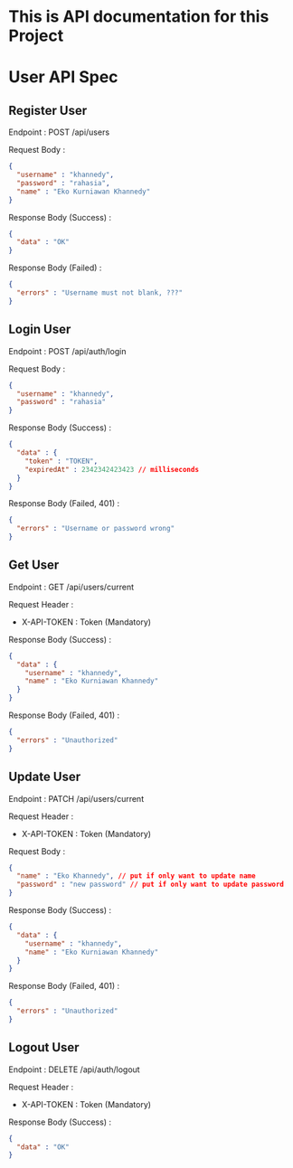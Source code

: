 # This is API documentation for this Project



# User API Spec

## Register User

Endpoint : POST /api/users

Request Body :


```json
{
  "username" : "khannedy",
  "password" : "rahasia",
  "name" : "Eko Kurniawan Khannedy" 
}
```

Response Body (Success) :

```json
{
  "data" : "OK"
}
```

Response Body (Failed) :

```json
{
  "errors" : "Username must not blank, ???"
}
```

## Login User

Endpoint : POST /api/auth/login

Request Body :

```json
{
  "username" : "khannedy",
  "password" : "rahasia" 
}
```

Response Body (Success) :

```json
{
  "data" : {
    "token" : "TOKEN",
    "expiredAt" : 2342342423423 // milliseconds
  }
}
```

Response Body (Failed, 401) :

```json
{
  "errors" : "Username or password wrong"
}
```

## Get User

Endpoint : GET /api/users/current

Request Header :

- X-API-TOKEN : Token (Mandatory)

Response Body (Success) :

```json
{
  "data" : {
    "username" : "khannedy",
    "name" : "Eko Kurniawan Khannedy"
  }
}
```

Response Body (Failed, 401) :

```json
{
  "errors" : "Unauthorized"
}
```

## Update User

Endpoint : PATCH /api/users/current

Request Header :

- X-API-TOKEN : Token (Mandatory)

Request Body :

```json
{
  "name" : "Eko Khannedy", // put if only want to update name
  "password" : "new password" // put if only want to update password
}
```

Response Body (Success) :

```json
{
  "data" : {
    "username" : "khannedy",
    "name" : "Eko Kurniawan Khannedy"
  }
}
```

Response Body (Failed, 401) :

```json
{
  "errors" : "Unauthorized"
}
```

## Logout User

Endpoint : DELETE /api/auth/logout

Request Header :

- X-API-TOKEN : Token (Mandatory)

Response Body (Success) :

```json
{
  "data" : "OK"
}
```

